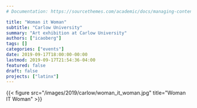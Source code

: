 ```yaml
---
# Documentation: https://sourcethemes.com/academic/docs/managing-content/

title: "Woman it Woman"
subtitle: "Carlow University"
summary: "Art exhibition at Carlow University"
authors: ["icaoberg"]
tags: []
categories: ["events"]
date: 2019-09-17T18:00:00-00:00
lastmod: 2019-09-17T21:54:36-04:00
featured: false
draft: false
projects: ["latinx"]
---
```


{{< figure src="/images/2019/carlow/woman_it_woman.jpg" title="Woman IT Woman" >}}
